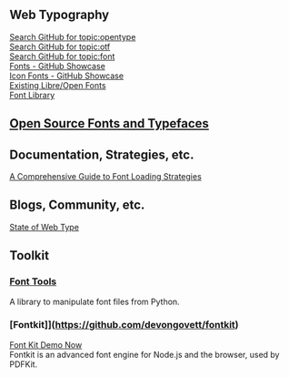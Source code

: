 ## Web Typography  

[Search GitHub for topic:opentype](https://github.com/search?utf8=%E2%9C%93&q=topic%3Aopentype+&type=Repositories)  
[Search GitHub for topic:otf](https://github.com/search?utf8=%E2%9C%93&q=topic%3Aotf+&type=Repositories)  
[Search GitHub for topic:font](https://github.com/search?utf8=%E2%9C%93&q=topic%3Afont+&type=Repositories)  
[Fonts - GitHub Showcase](https://github.com/showcases/fonts)  
[Icon Fonts - GitHub Showcase](https://github.com/showcases/icon-fonts)  
[Existing Libre/Open Fonts](https://fontlibrary.org/en/guidebook/existing_libre_open_fonts)  
[Font Library](https://fontlibrary.org/)  


## [Open Source Fonts and Typefaces](web-typography-open-fonts.md)    

## Documentation, Strategies, etc.  

[A Comprehensive Guide to Font Loading Strategies](https://www.zachleat.com/web/comprehensive-webfonts/)

## Blogs, Community, etc.  

[State of Web Type](http://stateofwebtype.com/)  

## Toolkit  

### [Font Tools](https://github.com/fonttools/fonttools)
A library to manipulate font files from Python.  

### [Fontkit]](https://github.com/devongovett/fontkit)  
[Font Kit Demo Now](https://fontkit-demo.now.sh/)  
Fontkit is an advanced font engine for Node.js and the browser, used by PDFKit.  